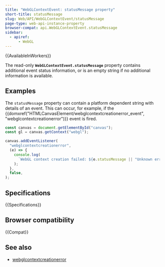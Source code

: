 ```yaml
---
title: "WebGLContextEvent: statusMessage property"
short-title: statusMessage
slug: Web/API/WebGLContextEvent/statusMessage
page-type: web-api-instance-property
browser-compat: api.WebGLContextEvent.statusMessage
sidebar:
  - apiref:
      - WebGL
---
```


{{AvailableInWorkers}}

The read-only **`WebGLContextEvent.statusMessage`** property contains additional event status information, or is an empty string if no additional information is available.

## Examples

The `statusMessage` property can contain a platform dependent string with details of an event. This can occur, for example, if the {{domxref("HTMLCanvasElement/webglcontextcreationerror_event", "webglcontextcreationerror")}} event is fired.

```js
const canvas = document.getElementById("canvas");
const gl = canvas.getContext("webgl");

canvas.addEventListener(
  "webglcontextcreationerror",
  (e) => {
    console.log(
      `WebGL context creation failed: ${e.statusMessage || "Unknown error"}`,
    );
  },
  false,
);
```

## Specifications

{{Specifications}}

## Browser compatibility

{{Compat}}

## See also

- [webglcontextcreationerror](/en-US/docs/Web/API/HTMLCanvasElement/webglcontextcreationerror_event)
